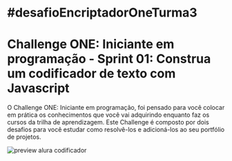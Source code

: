 # #desafioEncriptadorOneTurma3
# Challenge ONE: Iniciante em programação - Sprint 01: Construa um codificador de texto com Javascript
O Challenge ONE: Iniciante em programação, foi pensado para você colocar em prática os conhecimentos que você vai adquirindo enquanto faz os cursos da trilha de aprendizagem. Este Challenge é composto por dois desafios para você estudar como resolvê-los e adicioná-los ao seu portfólio de projetos.

![preview alura codificador](https://user-images.githubusercontent.com/105181024/192365432-02a1e18f-a54c-47be-a503-f2a4e2a2de25.png)
